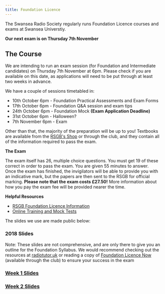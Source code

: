 ```yaml
---
title: Foundation Licence
---
```


The Swansea Radio Society regularly runs Foundation Licence courses and exams at Swansea Universtiy.

**Our next exam is on Thursday 7th November**

## The Course
We are intending to run an exam session (for Foundation and Intermediate candidates) on Thursday 7th November at 6pm. Please check if you are available on this date, as applications will need to be put through at least two weeks in advance.

We have a couple of sessions timetabled in:
* 10th October 6pm - Foundation Practical Assessments and Exam Forms
* 17th October 6pm - Foundation Q&A session and exam tips
* 24th October 6pm - Foundation Mock __(Exam Application Deadline)__
* 31st October 6pm - Halloween?
* 7th November 6pm - Exam


Other than that, the majority of the preparation will be up to you! Textbooks are available from the [RSGB's Shop](https://www.rsgbshop.org/acatalog/Online_Catalogue_Training_19.html) or through the club, and they contain all of the information required to pass the exam.

**The Exam**

The exam itself has 26, multiple choice questions. You must get 19 of these correct in order to pass the exam. You are given 55 minutes to answer. Once the exam has finished, the invigilators will be able to provide you with an indicative mark, but the papers are then sent to the RSGB for official marking. **Please note that the exam costs £27.50!** More information about how you pay the exam fee will be provided nearer the time.

**Helpful Resources**

*   [RSGB Foundation Licence Information](https://rsgb.org/main/clubs-training/for-students/foundation/)
*   [Online Training and Mock Tests](http://radiotutor.uk)

The slides we use are made public below:

### 2018 Slides

Note: These slides are not comprehensive, and are only there to give you an outline for the Foundation Syllabus. We would recommend checking out the resources at [radiotutor.uk](https://radiotutor.uk/l/F/course) or reading a copy of [Foundation Licence Now](https://www.rsgbshop.org/acatalog/Online_Catalogue_Training_19.html) (available through the club) to ensure your success in the exam

### [Week 1 Slides](https://docs.google.com/presentation/d/1ILKrBWw4b5Km_eErnu9nxuGu0Gsh1Hx2-SYh09xiVPc/edit?usp=sharing)

### [Week 2 Slides](https://docs.google.com/presentation/d/1PTV-ei2mAOLErZuYY0N5jWK3sQHsiVgLT06H2w9MM3I/edit?usp=sharing)
